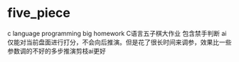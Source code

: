 # five_piece
c language programming big homework
C语言五子棋大作业
包含禁手判断
ai仅能对当前盘面进行打分，不会向后推演。但是花了很长时间来调参，效果比一些参数调的不好的多步推演剪枝ai更好

